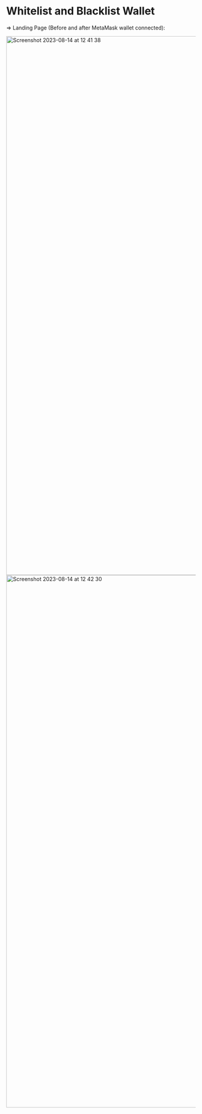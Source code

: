 # Whitelist and Blacklist Wallet

 => Landing Page (Before and after MetaMask wallet connected):

 <img width="1435" alt="Screenshot 2023-08-14 at 12 41 38" src="https://github.com/rajeebkm/whitelist_blacklist/assets/97892873/935bad8f-c99f-4c64-ba69-34b2c05e384d">
<img width="1418" alt="Screenshot 2023-08-14 at 12 42 30" src="https://github.com/rajeebkm/whitelist_blacklist/assets/97892873/fd4c2c4f-d618-4e96-9575-5967984167a1">
